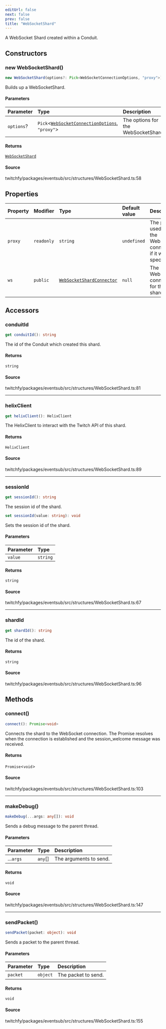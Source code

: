 ```yaml
---
editUrl: false
next: false
prev: false
title: "WebSocketShard"
---
```


A WebSocket Shard created within a Conduit.

## Constructors

### new WebSocketShard()

```ts
new WebSocketShard(options?: Pick<WebSocketConnectionOptions, "proxy">): WebSocketShard
```

Builds up a WebSocketShard.

#### Parameters

| Parameter | Type | Description |
| :------ | :------ | :------ |
| `options`? | `Pick`\<[`WebSocketConnectionOptions`](/api/eventsub/type-aliases/websocketconnectionoptions/), `"proxy"`\> | The options for the WebSocketShard. |

#### Returns

[`WebSocketShard`](/api/eventsub/classes/websocketshard/)

#### Source

twitchfy/packages/eventsub/src/structures/WebSocketShard.ts:58

## Properties

| Property | Modifier | Type | Default value | Description |
| :------ | :------ | :------ | :------ | :------ |
| `proxy` | `readonly` | `string` | `undefined` | The proxy used for the WebSocket connection if it was specified. |
| `ws` | `public` | [`WebSocketShardConnector`](/api/eventsub/classes/websocketshardconnector/) | `null` | The WebSocket connector for this shard. |

## Accessors

### conduitId

```ts
get conduitId(): string
```

The id of the Conduit which created this shard.

#### Returns

`string`

#### Source

twitchfy/packages/eventsub/src/structures/WebSocketShard.ts:81

***

### helixClient

```ts
get helixClient(): HelixClient
```

The HelixClient to interact with the Twitch API of this shard.

#### Returns

`HelixClient`

#### Source

twitchfy/packages/eventsub/src/structures/WebSocketShard.ts:89

***

### sessionId

```ts
get sessionId(): string
```

The session id of the shard.

```ts
set sessionId(value: string): void
```

Sets the session id of the shard.

#### Parameters

| Parameter | Type |
| :------ | :------ |
| `value` | `string` |

#### Returns

`string`

#### Source

twitchfy/packages/eventsub/src/structures/WebSocketShard.ts:67

***

### shardId

```ts
get shardId(): string
```

The id of the shard.

#### Returns

`string`

#### Source

twitchfy/packages/eventsub/src/structures/WebSocketShard.ts:96

## Methods

### connect()

```ts
connect(): Promise<void>
```

Connects the shard to the WebSocket connection. The Promise resolves when the connection is established and the session_welcome message was received.

#### Returns

`Promise`\<`void`\>

#### Source

twitchfy/packages/eventsub/src/structures/WebSocketShard.ts:103

***

### makeDebug()

```ts
makeDebug(...args: any[]): void
```

Sends a debug message to the parent thread.

#### Parameters

| Parameter | Type | Description |
| :------ | :------ | :------ |
| ...`args` | `any`[] | The arguments to send. |

#### Returns

`void`

#### Source

twitchfy/packages/eventsub/src/structures/WebSocketShard.ts:147

***

### sendPacket()

```ts
sendPacket(packet: object): void
```

Sends a packet to the parent thread.

#### Parameters

| Parameter | Type | Description |
| :------ | :------ | :------ |
| `packet` | `object` | The packet to send. |

#### Returns

`void`

#### Source

twitchfy/packages/eventsub/src/structures/WebSocketShard.ts:155
